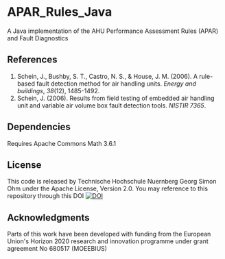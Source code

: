 # APAR_Rules_Java

A Java implementation of the AHU Performance Assessment Rules (APAR) and Fault Diagnostics


## References

 1. Schein, J., Bushby, S. T., Castro, N. S., & House, J. M. (2006). A rule-based fault detection method for air handling units. _Energy and buildings_, _38_(12), 1485-1492.
 2. Schein, J. (2006). Results from field testing of embedded air handling unit and variable air volume box fault detection tools. *NISTIR 7365*.

## Dependencies

Requires Apache Commons Math 3.6.1


## License

This code is released by Technische Hochschule Nuernberg Georg Simon Ohm under the Apache License, Version 2.0. You may reference to this repository through this DOI [![DOI](https://zenodo.org/badge/DOI/10.5281/zenodo.1214992.svg)](https://doi.org/10.5281/zenodo.1214992)



## Acknowledgments

Parts of this work have been developed with funding from the European Union's Horizon 2020 
research and innovation programme under grant agreement No 680517 (MOEEBIUS)
